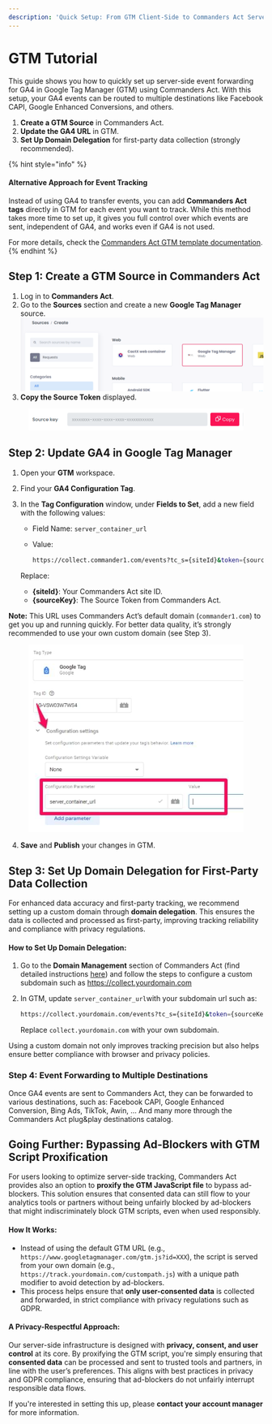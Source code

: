 ```yaml
---
description: 'Quick Setup: From GTM Client-Side to Commanders Act Server-Side'
---
```


# GTM Tutorial

This guide shows you how to quickly set up server-side event forwarding for GA4 in Google Tag Manager (GTM) using Commanders Act. With this setup, your GA4 events can be routed to multiple destinations like Facebook CAPI, Google Enhanced Conversions, and others.

1. **Create a GTM Source** in Commanders Act.
2. **Update the GA4 URL** in GTM.
3. **Set Up Domain Delegation** for first-party data collection (strongly recommended).

{% hint style="info" %}
#### Alternative Approach for Event Tracking

Instead of using GA4 to transfer events, you can add **Commanders Act tags** directly in GTM for each event you want to track. While this method takes more time to set up, it gives you full control over which events are sent, independent of GA4, and works even if GA4 is not used.

For more details, check the [Commanders Act GTM template documentation](https://doc.commandersact.com/features/sources/sources-catalog/web/gtm).
{% endhint %}

## Step 1: Create a GTM Source in Commanders Act

1. Log in to **Commanders Act**.
2. Go to the **Sources** section and create a new **Google Tag Manager** source.\
   ![](<../../.gitbook/assets/image (2) (1) (4).png>)
3. **Copy the Source Token** displayed.

<figure><img src="../../.gitbook/assets/image (1) (1) (3).png" alt=""><figcaption></figcaption></figure>

## Step 2: Update GA4 in Google Tag Manager

1. Open your **GTM** workspace.
2. Find your **GA4 Configuration Tag**.
3.  In the **Tag Configuration** window, under **Fields to Set**, add a new field with the following values:

    * Field Name: `server_container_url`
    *   Value:

        ```bash
        https://collect.commander1.com/events?tc_s={siteId}&token={sourceKey}&&ga_url_param=
        ```

    Replace:

    * **{siteId}**: Your Commanders Act site ID.
    * **{sourceKey}**: The Source Token from Commanders Act.

**Note:** This URL uses Commanders Act’s default domain (`commander1.com`) to get you up and running quickly. For better data quality, it’s strongly recommended to use your own custom domain (see Step 3).

<figure><img src="../../.gitbook/assets/image (24).png" alt=""><figcaption></figcaption></figure>

4. **Save** and **Publish** your changes in GTM.

## Step 3: Set Up Domain Delegation for First-Party Data Collection

For enhanced data accuracy and first-party tracking, we recommend setting up a custom domain through **domain delegation**. This ensures the data is collected and processed as first-party, improving tracking reliability and compliance with privacy regulations.

#### How to Set Up Domain Delegation:

1. Go to the **Domain Management** section of Commanders Act (find detailed instructions [here](../../configure/administration/domain-management/)) and follow the steps to configure a custom subdomain such as https://collect.yourdomain.com
2.  In GTM, update `server_container_url`with your subdomain url such as:&#x20;

    ```bash
    https://collect.yourdomain.com/events?tc_s={siteId}&token={sourceKey}&&ga_url_param=
    ```

    Replace `collect.yourdomain.com` with your own subdomain.

Using a custom domain not only improves tracking precision but also helps ensure better compliance with browser and privacy policies.

### Step 4: Event Forwarding to Multiple Destinations

Once GA4 events are sent to Commanders Act, they can be forwarded to various destinations, such as: Facebook CAPI, Google Enhanced Conversion, Bing Ads, TikTok, Awin, ... And many more through the Commanders Act plug\&play destinations catalog.

## Going Further: Bypassing Ad-Blockers with GTM Script Proxification

For users looking to optimize server-side tracking, Commanders Act provides also an option to **proxify the GTM JavaScript file** to bypass ad-blockers. This solution ensures that consented data can still flow to your analytics tools or partners without being unfairly blocked by ad-blockers that might indiscriminately block GTM scripts, even when used responsibly.

#### How It Works:

* Instead of using the default GTM URL (e.g., `https://www.googletagmanager.com/gtm.js?id=XXX`), the script is served from your own domain (e.g., `https://track.yourdomain.com/custompath.js`) with a unique path modifier to avoid detection by ad-blockers.
* This process helps ensure that **only user-consented data** is collected and forwarded, in strict compliance with privacy regulations such as GDPR.

#### A Privacy-Respectful Approach:

Our server-side infrastructure is designed with **privacy, consent, and user control** at its core. By proxifying the GTM script, you're simply ensuring that **consented data** can be processed and sent to trusted tools and partners, in line with the user’s preferences. This aligns with best practices in privacy and GDPR compliance, ensuring that ad-blockers do not unfairly interrupt responsible data flows.

If you're interested in setting this up, please **contact your account manager** for more information.
